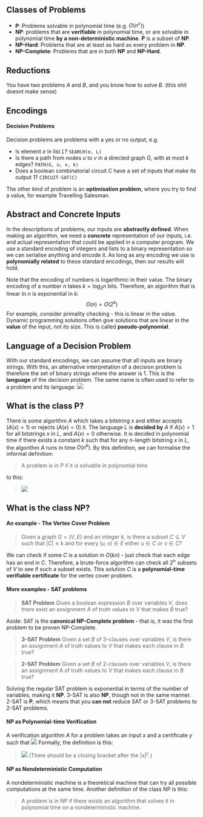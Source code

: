 ## Classes of Problems
- **P**: Problems solvable in polynomial time (e.g. $O(n^c)$)
- **NP**: problems that are **verifiable** in polynomial time, or are solvable in polynomial time **by a non-deterministic machine**. **P** is a subset of **NP**.
- **NP-Hard**: Problems that are at least as hard as every problem in **NP**.
- **NP-Complete**: Problems that are in both **NP** and **NP-Hard**.

## Reductions
You have two problems $A$ and $B$, and you know how to solve $B$.
(this shit doesnt make sense)

## Encodings
#### Decision Problems
Decision problems are problems with a yes or no output, e.g.
- Is element $e$ in list $L$? `SEARCH(e, L)`
- Is there a path from nodes $u$ to $v$ in a directed graph $G$, with at most $k$ edges? `PATH(G, u, v, k)`
- Does a boolean combinatorial circuit C have a set of inputs that make its output 1? `CIRCUIT-SAT(C)`

The other kind of problem is an **optimisation problem**, where you try to find a value, for example Travelling Salesman.

## Abstract and Concrete Inputs
In the descriptions of problems, our inputs are **abstractly defined**. When making an algorithm, we need a **concrete** representation of our inputs, i.e. and actual representation that could be applied in a computer program.
We use a standard encoding of integers and lists to a binary representation so we can serialise anything and encode it. As long as any encoding we use is **polynomially related** to these standard encodings, then our results will hold.

Note that the encoding of numbers is logarithmic in their value. The binary encoding of a number $n$ takes $k = \log_2{n}$ bits. Therefore, an algorithm that is linear in $n$ is exponential in $k$:
$$O(n) = O(2^k)$$
For example, consider primality checking - this is linear in the value.
Dynamic programming solutions often give solutions that are linear in the **value** of the input, not its size.
This is called **pseudo-polynomial**.
## Language of a Decision Problem
With our standard encodings, we can assume that all inputs are binary strings. 
With this, an alternative interpretation of a decision problem is therefore the set of binary strings where the answer is 1. This is the **language** of the decision problem.
The same name is often used to refer to a problem and its language:
![](Pasted%20image%2020230426110908.png)
## What is the class P?
There is some algorithm $A$ which takes a bitstring $x$ and either accepts ($A(x) = 1$) or rejects ($A(x) = 0$) it.
The language $L$ is **decided by** $A$ if $A(x) = 1$ for all bitstrings $x$ in $L$, and $A(x) = 0$ otherwise.
It is decided in polynomial time if there exists a constant $k$ such that for any $n$-length bitstring $x$ in $L$, the algorithm $A$ runs in time $O(n^k)$.
By this definition, we can formalise the informal definition:
> A problem is in $P$ if it is solvable in polynomial time

to this:
> ![](Pasted%20image%2020230426112124.png)

## What is the class NP?
#### An example - The Vertex Cover Problem
> Given a graph $G = (V, E)$ and an integer $k$, is there a subset $C \subseteq V$ such that $|C| \leq k$ and for every $(u, v) \in E$ either $u \in C$ or $v \in C$?

We can check if some $C$ is a solution in $O(kn)$ - just check that each edge has an end in C.
Therefore, a brute-force algorithm can check all $2^n$ subsets of $V$ to see if such a subset exists.
This solution $C$ is a **polynomial-time verifiable certificate** for the vertex cover problem. 
#### More examples - SAT problems
> **SAT Problem**
> Given a boolean expression $B$ over variables $V$, does there exist an assignment $A$ of truth values to $V$ that makes $B$ true?

Aside: SAT is the **canonical NP-Complete problem** - that is, it was the first problem to be proven NP-Complete.

> **3-SAT Problem**
> Given a set $B$ of 3-clauses over variables $V$, is there an assignment $A$ of truth values to $V$ that makes each clause in $B$ true?

> **2-SAT Problem**
> Given a set $B$ of 2-clauses over variables $V$, is there an assignment $A$ of truth values to $V$ that makes each clause in $B$ true?

Solving the regular SAT problem is exponential in terms of the number of variables, making it **NP**. 3-SAT is also **NP**, though not in the same manner. 2-SAT is **P**, which means that you **can not** reduce SAT or 3-SAT problems to 2-SAT problems.
#### NP as Polynomial-time Verification
A verification algorithm $A$ for a problem takes an input $x$ and a certificate $y$ such that
![](Pasted%20image%2020230426115936.png)
Formally, the definition is this:
> ![](Pasted%20image%2020230426120144.png)
> (There should be a closing bracket after the $|x|^c$.)

#### NP as Nondeterministic Computation
A nondeterministic machine is a theoretical machine that can try all possible computations at the same time.
Another definition of the class NP is this:
> A problem is in NP if there exists an algorithm that solves it in polynomial time on a nondeterministic machine.

